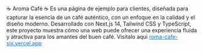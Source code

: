 
☕️ Aroma Café ☕️ Es una página de ejemplo para clientes, diseñada para capturar la esencia de un café auténtico, con un enfoque en la calidad y el diseño moderno. Desarrollado con Next.js 14, Tailwind CSS y TypeScript, este proyecto muestra cómo una web puede ofrecer una experiencia fluida y atractiva para los amantes del buen café.
Visitalo aqui 
<a href="aroma-cafe-six.vercel.app" style="color: #0073e6;">roma-cafe-six.vercel.app</a>
